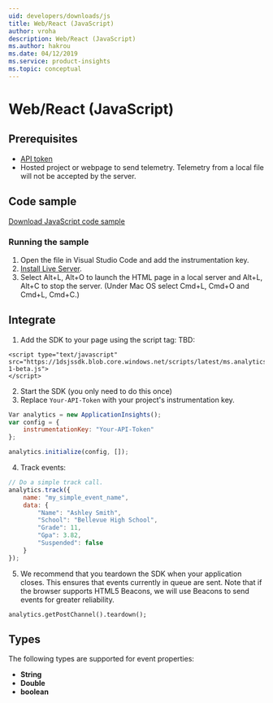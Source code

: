 ```yaml
---
uid: developers/downloads/js
title: Web/React (JavaScript)
author: vroha
description: Web/React (JavaScript)
ms.author: hakrou
ms.date: 04/12/2019
ms.service: product-insights
ms.topic: conceptual
---
```


# Web/React (JavaScript)
 
## Prerequisites

* [API token](https://review.docs.microsoft.com/en-us/dynamics365/product-insights/developers/dev-resources/tutorials/api-token)
* Hosted project or webpage to send telemetry. Telemetry from a local file will not be accepted by the server.

## Code sample

[Download JavaScript code sample](https://ariamediahost.blob.core.windows.net/sdk/ProductInsightsSamples/ProductInsightsJavascriptSample.zip)

### Running the sample

1. Open the file in Visual Studio Code and add the instrumentation key.
2. [Install Live Server](https://marketplace.visualstudio.com/items?itemName=ritwickdey.LiveServer).
3. Select Alt+L, Alt+O to launch the HTML page in a local server and Alt+L, Alt+C to stop the server. (Under Mac OS select Cmd+L, Cmd+O and Cmd+L, Cmd+C.)

## Integrate

1. Add the SDK to your page using the script tag: TBD:

```
<script type="text/javascript" src="https://1dsjssdk.blob.core.windows.net/scripts/latest/ms.analytics-1-beta.js"> 
</script> 
```

2. Start the SDK (you only need to do this once)
3. Replace `Your-API-Token` with your project's instrumentation key.

```javascript
Var analytics = new ApplicationInsights(); 
var config = { 
    instrumentationKey: "Your-API-Token" 
};

analytics.initialize(config, []); 
```

4. Track events:

```javascript
// Do a simple track call. 
analytics.track({ 
    name: "my_simple_event_name", 
    data: { 
        "Name": "Ashley Smith", 
        "School": "Bellevue High School", 
        "Grade": 11, 
        "Gpa": 3.82, 
        "Suspended": false 
    } 
}); 
```
5. We recommend that you teardown the SDK when your application closes. This ensures that events currently in queue are sent. Note that if the browser supports HTML5 Beacons, we will use Beacons to send events for greater reliability.
   
```analytics.getPostChannel().teardown();```

## Types

The following types are supported for event properties:

* **String**
* **Double**
* **boolean**
